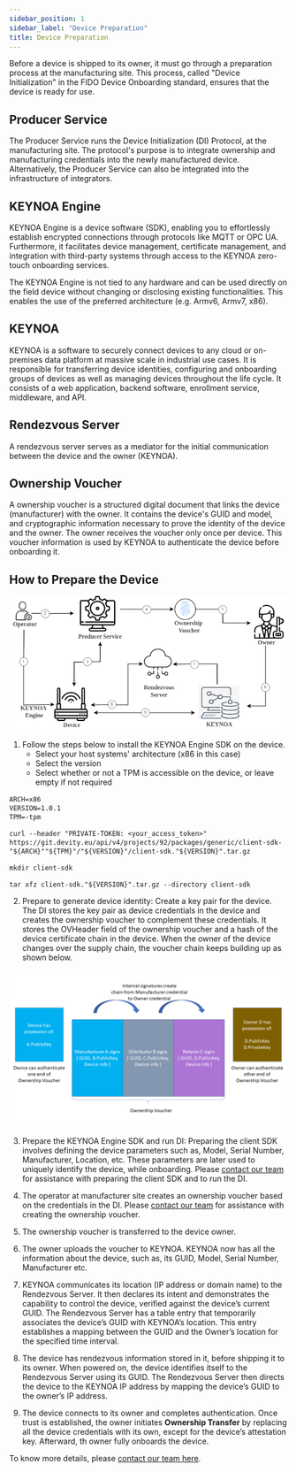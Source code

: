 ```yaml
---
sidebar_position: 1
sidebar_label: "Device Preparation"
title: Device Preparation
---
```


Before a device is shipped to its owner, it must go through a preparation process at the manufacturing site. This process, called "Device Initialization" in the FIDO Device Onboarding standard, ensures that the device is ready for use.

## Producer Service

The Producer Service runs the Device Initialization (DI) Protocol, at the manufacturing site. The protocol's purpose is to integrate ownership and manufacturing credentials into the newly manufactured device. Alternatively, the Producer Service can also be integrated into the infrastructure of integrators.

## KEYNOA Engine

KEYNOA Engine is a device software (SDK), enabling you to effortlessly establish encrypted connections through protocols like MQTT or OPC UA. Furthermore, it facilitates device management, certificate management, and integration with third-party systems through access to the KEYNOA zero-touch onboarding services.

The KEYNOA Engine is not tied to any hardware and can be used directly on the field device without changing or disclosing existing functionalities. This enables the use of the preferred architecture (e.g. Armv6, Armv7, x86).

## KEYNOA 

KEYNOA is a software to securely connect devices to any cloud or on-premises data platform at massive scale in industrial use cases. It is responsible for transferring device identities, configuring and onboarding groups of devices as well as managing devices throughout the life cycle. It consists of a web application, backend software, enrollment service, middleware, and API.

## Rendezvous Server

A rendezvous server serves as a mediator for the initial communication between the device and the owner (KEYNOA).

## Ownership Voucher

A ownership voucher is a structured digital document that links the device (manufacturer) with the owner. It contains the device's GUID and model, and cryptographic information necessary to prove the identity of the device and the owner. The owner receives the voucher only once per device. This voucher information is used by KEYNOA to authenticate the device before onboarding it.  

## How to Prepare the Device
![KEYNOA](/img/KEYNOA/Developer-Guide.png)

1. Follow the steps below to install the KEYNOA Engine SDK on the device. 
    - Select your host systems' architecture (x86 in this case)
    - Select the version
    - Select whether or not a TPM is accessible on the device, or leave empty if not required
```
ARCH=x86 
VERSION=1.0.1
TPM=-tpm
```

```
curl --header "PRIVATE-TOKEN: <your_access_token>" https://git.devity.eu/api/v4/projects/92/packages/generic/client-sdk-"${ARCH}""${TPM}"/"${VERSION}"/client-sdk."${VERSION}".tar.gz
```
```
mkdir client-sdk
```
```
tar xfz client-sdk."${VERSION}".tar.gz --directory client-sdk
```
2. Prepare to generate device identity: Create a key pair for the device. The DI stores the key pair as device credentials in the device and creates the ownership voucher to complement these credentials. It stores the OVHeader field of the ownership voucher and a hash of the device certificate chain in the device. When the owner of the device changes over the supply chain, the voucher chain keeps building up as shown below.

![KEYNOA](/img/KEYNOA/ownership-voucher-chain.png)

3. Prepare the KEYNOA Engine SDK and run DI: Preparing the client SDK involves defining the device parameters such as, Model, Serial Number, Manufacturer, Location, etc. These parameters are later used to uniquely identify the device, while onboarding.
Please [contact our team](https://devity.eu/contact/) for assistance with preparing the client SDK and to run the DI. 

4. The operator at manufacturer site creates an ownership voucher based on the credentials in the DI. Please [contact our team](https://devity.eu/contact/) for assistance with creating the ownership voucher.

5. The ownership voucher is transferred to the device owner.

6. The owner uploads the voucher to KEYNOA. KEYNOA now has all the information about the device, such as, its GUID, Model, Serial Number, Manufacturer etc.

7. KEYNOA communicates its location (IP address or domain name) to the Rendezvous Server. It then declares its intent and demonstrates the capability to control the device, verified against the device’s current GUID. The Rendezvous Server has a table entry that temporarily associates the device’s GUID with KEYNOA’s location. This entry establishes a mapping between the GUID and the Owner’s location for the specified time interval.

8. The device has rendezvous information stored in it, before shipping it to its owner. When powered on, the device identifies itself to the Rendezvous Server using its GUID. The Rendezvous Server then directs the device to the KEYNOA IP address by mapping the device’s GUID to the owner’s IP address.

9. The device connects to its owner and completes authentication. Once trust is established, the owner initiates **Ownership Transfer** by replacing all the device credentials with its own, except for the device’s attestation key. Afterward, th owner fully onboards the device. 


<!-- It is possible to create a new CA that is specific to your security requirements. You can create
- A [KEYNOA CA](#keynoa-ca) local to KEYNOA.
- An Intermediate CA signed by your [Enterprise CA](#enterprise-ca).
- Or, employ one recommended by DEVITY as the default option.

A maximum of five new CAs can be created.

:::info 
Choose an appropriate (KEYNOA or Enterprise) CA while creating a Data Hub. When this Data Hub is selected while creating a Template, all **Policy Configuration** parameters (Step 3 of [Create Template](/tutorial/Thingsboard%20-%20Rule%20Engine/KEYNOA#create-template)) are automatically filled, inline with **Certificate Policy** parameters configured in Data Hub.. 
::: -->

To know more details, please [contact our team here](https://devity.eu/contact/).
